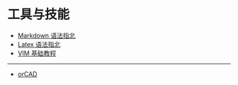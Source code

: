 # 工具与技能

- [Markdown 语法指北](markdown/learningmd.md)
- [Latex 语法指北](markdown/latex.md)
- [VIM 基础教程](markdown/vim)

---

- [orCAD](eda/hello_cad.md)
